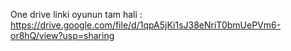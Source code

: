 One drive linki oyunun tam hali : https://drive.google.com/file/d/1qpA5jKi1sJ38eNriT0bmUePVm6-or8hQ/view?usp=sharing
